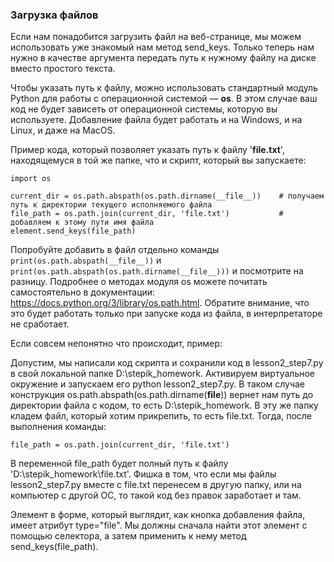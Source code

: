 ### Загрузка файлов

Если нам понадобится загрузить файл на веб-странице, мы можем использовать уже знакомый нам метод send_keys. Только теперь нам нужно в качестве аргумента передать путь к нужному файлу на диске вместо простого текста.

Чтобы указать путь к файлу, можно использовать стандартный модуль Python для работы с операционной системой — **os**. В этом случае ваш код не будет зависеть от операционной системы, которую вы используете. Добавление файла будет работать и на Windows, и на Linux, и даже на MaсOS.

Пример кода, который позволяет указать путь к файлу '**file.txt**', находящемуся в той же папке, что и скрипт, который вы запускаете:

```
import os

current_dir = os.path.abspath(os.path.dirname(__file__))    # получаем путь к директории текущего исполняемого файла
file_path = os.path.join(current_dir, 'file.txt')           # добавляем к этому пути имя файла
element.send_keys(file_path)
```
Попробуйте добавить в файл отдельно команды ```print(os.path.abspath(__file__))``` и ```print(os.path.abspath(os.path.dirname(__file__)))``` и посмотрите на разницу. Подробнее о методах модуля os можете почитать самостоятельно в документации: https://docs.python.org/3/library/os.path.html. Обратите внимание, что это будет работать только при запуске кода из файла, в интерпретаторе не сработает.

Если совсем непонятно что происходит, пример:

Допустим, мы написали код скрипта и сохранили код в lesson2_step7.py в свой локальной папке D:\stepik_homework. Активируем виртуальное окружение и запускаем его python lesson2_step7.py. В таком случае конструкция os.path.abspath(os.path.dirname(__file__)) вернет нам путь до директории файла с кодом, то есть D:\stepik_homework. В эту же папку кладем файл, который хотим прикрепить, то есть file.txt. Тогда, после выполнения команды:

```file_path = os.path.join(current_dir, 'file.txt')```

В переменной file_path будет полный путь к файлу 'D:\stepik_homework\file.txt'. Фишка в том, что если мы файлы lesson2_step7.py вместе с file.txt перенесем в другую папку, или на компьютер с другой ОС, то такой код без правок заработает и там.

Элемент в форме, который выглядит, как кнопка добавления файла, имеет атрибут type="file". Мы должны сначала найти этот элемент с помощью селектора, а затем применить к нему метод send_keys(file_path).